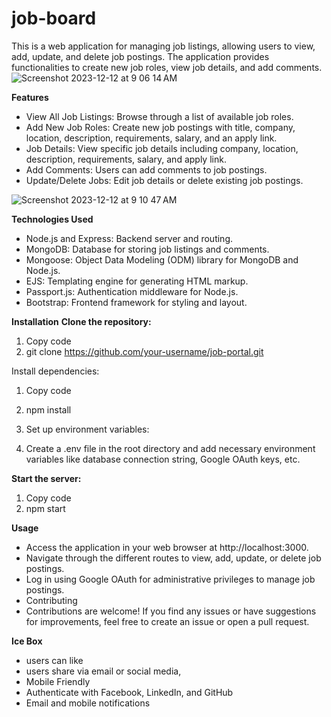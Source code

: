 # job-board

This is a web application for managing job listings, allowing users to view, add, update, and delete job postings. The application provides functionalities to create new job roles, view job details, and add comments.
![Screenshot 2023-12-12 at 9 06 14 AM](https://github.com/Larzinew/job-board/assets/44786123/a04ee32b-f387-4c16-b334-e905721f1318)


**Features**
- View All Job Listings: Browse through a list of available job roles.
- Add New Job Roles: Create new job postings with title, company, location, description, requirements, salary, and an apply link.
- Job Details: View specific job details including company, location, description, requirements, salary, and apply link.
- Add Comments: Users can add comments to job postings.
- Update/Delete Jobs: Edit job details or delete existing job postings.
  
![Screenshot 2023-12-12 at 9 10 47 AM](https://github.com/Larzinew/job-board/assets/44786123/f3fa4203-0609-4b80-b23a-98fe4472aeb0)


**Technologies Used**
- Node.js and Express: Backend server and routing.
- MongoDB: Database for storing job listings and comments.
- Mongoose: Object Data Modeling (ODM) library for MongoDB and Node.js.
- EJS: Templating engine for generating HTML markup.
- Passport.js: Authentication middleware for Node.js.
- Bootstrap: Frontend framework for styling and layout.

**Installation**
**Clone the repository:**
1. Copy code
2. git clone https://github.com/your-username/job-portal.git

Install dependencies:
1. Copy code
2. npm install
3. Set up environment variables:

4. Create a .env file in the root directory and add necessary environment variables like database connection string, Google OAuth keys, etc.

**Start the server:**
1. Copy code
2. npm start
   
**Usage**
- Access the application in your web browser at http://localhost:3000.
- Navigate through the different routes to view, add, update, or delete job postings.
- Log in using Google OAuth for administrative privileges to manage job postings.
- Contributing
- Contributions are welcome! If you find any issues or have suggestions for improvements, feel free to create an issue or open a pull request.

**Ice Box**
- users can like 
- users share via email or social media, 
- Mobile Friendly 
- Authenticate with Facebook, LinkedIn, and GitHub 
- Email and mobile notifications 

